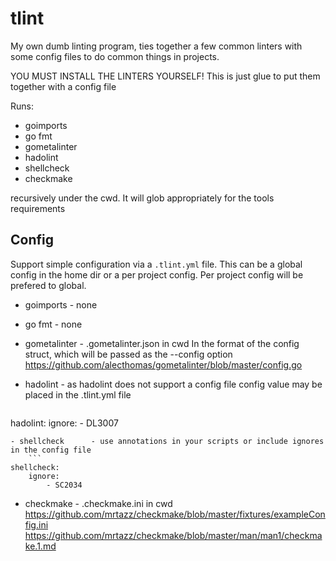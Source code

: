 # tlint

My own dumb linting program, ties together a few common linters with some config files
to do common things in projects.

YOU MUST INSTALL THE LINTERS YOURSELF!
This is just glue to put them together with a config file

Runs:

- goimports
- go fmt
- gometalinter
- hadolint
- shellcheck
- checkmake

recursively under the cwd.
It will glob appropriately for the tools requirements

## Config

Support simple configuration via a `.tlint.yml` file. This can be a global config in the home dir
or a per project config. Per project config will be prefered to global.

- goimports       - none
- go fmt          - none
- gometalinter    - .gometalinter.json in cwd
                    In the format of the config struct, which will be passed as the --config option
                    https://github.com/alecthomas/gometalinter/blob/master/config.go
- hadolint        - as hadolint does not support a config file config value may be placed in the .tlint.yml file

    ```
hadolint:
    ignore:
        - DL3007
```
- shellcheck      - use annotations in your scripts or include ignores in the config file
    ```
shellcheck:
    ignore:
        - SC2034
```
- checkmake       - .checkmake.ini in cwd
                    https://github.com/mrtazz/checkmake/blob/master/fixtures/exampleConfig.ini
                    https://github.com/mrtazz/checkmake/blob/master/man/man1/checkmake.1.md
